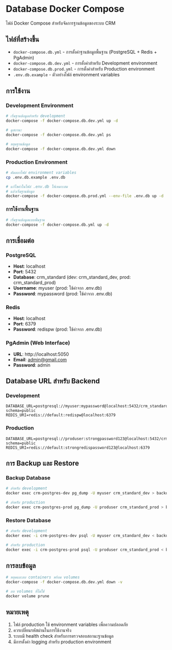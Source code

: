 # Database Docker Compose

ไฟล์ Docker Compose สำหรับจัดการฐานข้อมูลของระบบ CRM

## ไฟล์ที่สร้างขึ้น

- `docker-compose.db.yml` - การตั้งค่าฐานข้อมูลพื้นฐาน (PostgreSQL + Redis + PgAdmin)
- `docker-compose.db.dev.yml` - การตั้งค่าสำหรับ Development environment
- `docker-compose.db.prod.yml` - การตั้งค่าสำหรับ Production environment
- `.env.db.example` - ตัวอย่างไฟล์ environment variables

## การใช้งาน

### Development Environment

```bash
# เริ่มฐานข้อมูลสำหรับ development
docker-compose -f docker-compose.db.dev.yml up -d

# ดูสถานะ
docker-compose -f docker-compose.db.dev.yml ps

# หยุดฐานข้อมูล
docker-compose -f docker-compose.db.dev.yml down
```

### Production Environment

```bash
# คัดลอกไฟล์ environment variables
cp .env.db.example .env.db

# แก้ไขค่าในไฟล์ .env.db ให้เหมาะสม
# แล้วเริ่มฐานข้อมูล
docker-compose -f docker-compose.db.prod.yml --env-file .env.db up -d
```

### การใช้งานพื้นฐาน

```bash
# เริ่มฐานข้อมูลแบบพื้นฐาน
docker-compose -f docker-compose.db.yml up -d
```

## การเชื่อมต่อ

### PostgreSQL
- **Host**: localhost
- **Port**: 5432
- **Database**: crm_standard (dev: crm_standard_dev, prod: crm_standard_prod)
- **Username**: myuser (prod: ใช้ค่าจาก .env.db)
- **Password**: mypassword (prod: ใช้ค่าจาก .env.db)

### Redis
- **Host**: localhost
- **Port**: 6379
- **Password**: redispw (prod: ใช้ค่าจาก .env.db)

### PgAdmin (Web Interface)
- **URL**: http://localhost:5050
- **Email**: admin@gmail.com
- **Password**: admin

## Database URL สำหรับ Backend

### Development
```
DATABASE_URL=postgresql://myuser:mypassword@localhost:5432/crm_standard_dev?schema=public
REDIS_URI=redis://default:redispw@localhost:6379
```

### Production
```
DATABASE_URL=postgresql://produser:strongpassword123@localhost:5432/crm_standard_prod?schema=public
REDIS_URI=redis://default:strongredispassword123@localhost:6379
```

## การ Backup และ Restore

### Backup Database
```bash
# สำหรับ development
docker exec crm-postgres-dev pg_dump -U myuser crm_standard_dev > backup_dev.sql

# สำหรับ production
docker exec crm-postgres-prod pg_dump -U produser crm_standard_prod > backup_prod.sql
```

### Restore Database
```bash
# สำหรับ development
docker exec -i crm-postgres-dev psql -U myuser crm_standard_dev < backup_dev.sql

# สำหรับ production
docker exec -i crm-postgres-prod psql -U produser crm_standard_prod < backup_prod.sql
```

## การลบข้อมูล

```bash
# หยุดและลบ containers พร้อม volumes
docker-compose -f docker-compose.db.dev.yml down -v

# ลบ volumes ที่ไม่ใช้
docker volume prune
```

## หมายเหตุ

1. ไฟล์ production ใช้ environment variables เพื่อความปลอดภัย
2. ควรเปลี่ยนรหัสผ่านในการใช้งานจริง
3. ระบบมี health check สำหรับการตรวจสอบสถานะฐานข้อมูล
4. มีการตั้งค่า logging สำหรับ production environment
